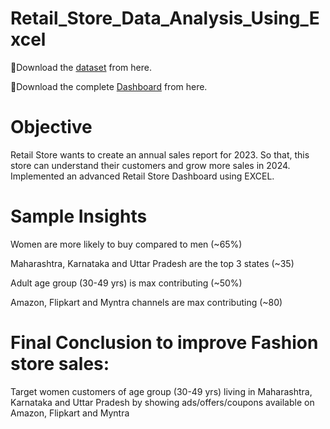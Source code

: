 # Retail_Store_Data_Analysis_Using_Excel
 
📍Download the [dataset](https://1drv.ms/x/c/3a385a8883f3623d/Eb1q9dM47GJAqbeUMj6JddsB5IpXxEZB66Prf7PxZ_LO2w?e=dS0JBl
) from here.

📍Download the complete [Dashboard](https://1drv.ms/x/c/3a385a8883f3623d/EYqIIS_ZQxhGhBItlfjSDc0B3a_zbKFLMqTT5uL7C12FgQ?e=d0V6lT
) from here.

# Objective
Retail Store wants to create an annual sales report for 2023. So that, this store can understand their customers and grow more sales in 2024. Implemented an advanced Retail Store Dashboard using EXCEL.

# Sample Insights
Women are more likely to buy compared to men (~65%)

Maharashtra, Karnataka and Uttar Pradesh are the top 3 states (~35)

Adult age group (30-49 yrs) is max contributing (~50%)

Amazon, Flipkart and Myntra channels are max contributing (~80)

# Final Conclusion to improve Fashion store sales:
Target women customers of age group (30-49 yrs) living in Maharashtra, Karnataka and Uttar Pradesh by showing ads/offers/coupons available on Amazon, Flipkart and Myntra
